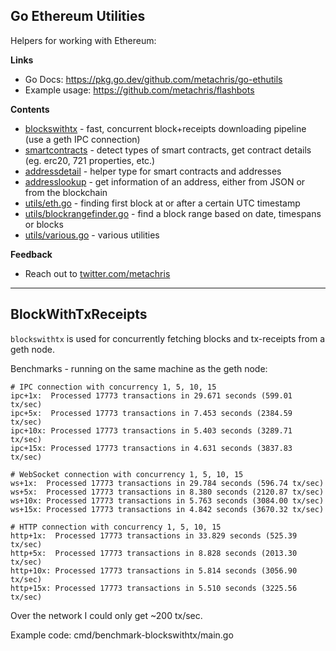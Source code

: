 ## Go Ethereum Utilities

Helpers for working with Ethereum:

**Links**

* Go Docs: https://pkg.go.dev/github.com/metachris/go-ethutils
* Example usage: https://github.com/metachris/flashbots

**Contents**

* [blockswithtx](https://github.com/metachris/go-ethutils/blob/master/blockswithtx) - fast, concurrent block+receipts downloading pipeline (use a geth IPC connection)
* [smartcontracts](https://github.com/metachris/go-ethutils/blob/master/smartcontracts) - detect types of smart contracts, get contract details (eg. erc20, 721 properties, etc.)
* [addressdetail](https://github.com/metachris/go-ethutils/blob/master/addressdetail) - helper type for smart contracts and addresses
* [addresslookup](https://github.com/metachris/go-ethutils/blob/master/addresslookup) - get information of an address, either from JSON or from the blockchain
* [utils/eth.go](https://github.com/metachris/go-ethutils/blob/master/utils/eth.go) - finding first block at or after a certain UTC timestamp
* [utils/blockrangefinder.go](https://github.com/metachris/go-ethutils/blob/master/utils/blockrangefinder.go) - find a block range based on date, timespans or blocks
* [utils/various.go](https://github.com/metachris/go-ethutils/blob/master/utils/various.go) - various utilities

**Feedback**

* Reach out to [twitter.com/metachris](https://twitter.com/metachris)

---

## BlockWithTxReceipts

`blockswithtx` is used for concurrently fetching blocks and tx-receipts from a geth node.

Benchmarks - running on the same machine as the geth node:

```
# IPC connection with concurrency 1, 5, 10, 15
ipc+1x:  Processed 17773 transactions in 29.671 seconds (599.01 tx/sec)
ipc+5x:  Processed 17773 transactions in 7.453 seconds (2384.59 tx/sec)
ipc+10x: Processed 17773 transactions in 5.403 seconds (3289.71 tx/sec)
ipc+15x: Processed 17773 transactions in 4.631 seconds (3837.83 tx/sec)

# WebSocket connection with concurrency 1, 5, 10, 15
ws+1x:  Processed 17773 transactions in 29.784 seconds (596.74 tx/sec)
ws+5x:  Processed 17773 transactions in 8.380 seconds (2120.87 tx/sec)
ws+10x: Processed 17773 transactions in 5.763 seconds (3084.00 tx/sec)
ws+15x: Processed 17773 transactions in 4.842 seconds (3670.32 tx/sec)

# HTTP connection with concurrency 1, 5, 10, 15
http+1x:  Processed 17773 transactions in 33.829 seconds (525.39 tx/sec)
http+5x:  Processed 17773 transactions in 8.828 seconds (2013.30 tx/sec)
http+10x: Processed 17773 transactions in 5.814 seconds (3056.90 tx/sec)
http+15x: Processed 17773 transactions in 5.510 seconds (3225.56 tx/sec)
```

Over the network I could only get ~200 tx/sec.

Example code: cmd/benchmark-blockswithtx/main.go

